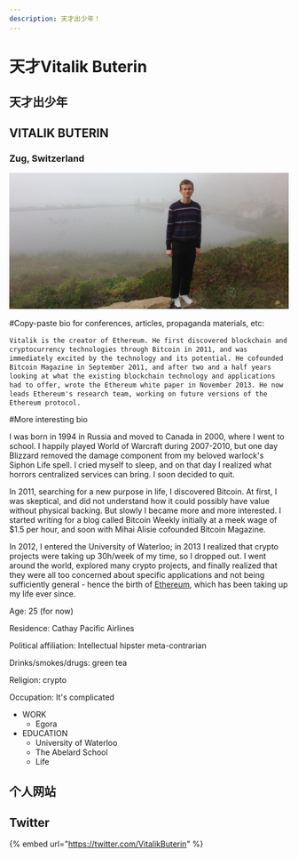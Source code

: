 ```yaml
---
description: 天才出少年！
---
```


# 天才Vitalik Buterin

## 天才出少年

## VITALIK BUTERIN

### Zug, Switzerland

![](../.gitbook/assets/vitalik_buterin_1391981290_85.jpg)

\#Copy-paste bio for conferences, articles, propaganda materials, etc:



```text
Vitalik is the creator of Ethereum. He first discovered blockchain and cryptocurrency technologies through Bitcoin in 2011, and was immediately excited by the technology and its potential. He cofounded Bitcoin Magazine in September 2011, and after two and a half years looking at what the existing blockchain technology and applications had to offer, wrote the Ethereum white paper in November 2013. He now leads Ethereum's research team, working on future versions of the Ethereum protocol.
```

\#More interesting bio

I was born in 1994 in Russia and moved to Canada in 2000, where I went to school. I happily played World of Warcraft during 2007-2010, but one day Blizzard removed the damage component from my beloved warlock's Siphon Life spell. I cried myself to sleep, and on that day I realized what horrors centralized services can bring. I soon decided to quit.

In 2011, searching for a new purpose in life, I discovered Bitcoin. At first, I was skeptical, and did not understand how it could possibly have value without physical backing. But slowly I became more and more interested. I started writing for a blog called Bitcoin Weekly initially at a meek wage of $1.5 per hour, and soon with Mihai Alisie cofounded Bitcoin Magazine.

In 2012, I entered the University of Waterloo; in 2013 I realized that crypto projects were taking up 30h/week of my time, so I dropped out. I went around the world, explored many crypto projects, and finally realized that they were all too concerned about specific applications and not being sufficiently general - hence the birth of [Ethereum](http://ethereum.org/), which has been taking up my life ever since.

Age: 25 \(for now\)

Residence: Cathay Pacific Airlines

Political affiliation: Intellectual hipster meta-contrarian

Drinks/smokes/drugs: green tea

Religion: crypto

Occupation: It's complicated

* WORK
  * Egora
* EDUCATION
  * University of Waterloo
  * The Abelard School
  * Life

## 个人网站



## Twitter

{% embed url="https://twitter.com/VitalikButerin" %}



